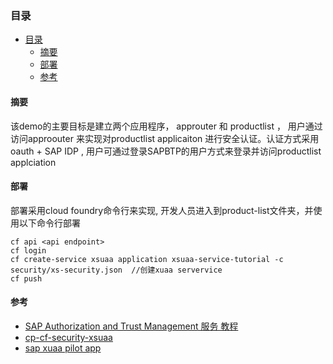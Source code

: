 ### 目录
- [目录](#目录)
  - [摘要](#摘要)
  - [部署](#部署)
  - [参考](#参考)

#### 摘要
该demo的主要目标是建立两个应用程序， approuter 和 productlist ， 用户通过访问approouter 来实现对productlist applicaiton 进行安全认证。认证方式采用oauth + SAP IDP , 用户可通过登录SAPBTP的用户方式来登录并访问productlist applciation

#### 部署

部署采用cloud foundry命令行来实现, 开发人员进入到product-list文件夹，并使用以下命令行部署

```
cf api <api endpoint>
cf login
cf create-service xsuaa application xsuaa-service-tutorial -c security/xs-security.json  //创建xuaa servervice
cf push

```

#### 参考

* [SAP Authorization and Trust Management 服务 教程](https://help.sap.com/docs/BTP/65de2977205c403bbc107264b8eccf4b/902ae800c1d04c7388e407b7815e5cc8.html)
* [cp-cf-security-xsuaa](https://developers.sap.com/tutorials/cp-cf-security-xsuaa-create.html)
* [sap xuaa pilot app](https://github.com/SAP-samples/teched2019-cloud-cf-product-list/tree/sap-tutorial-xsuaa)